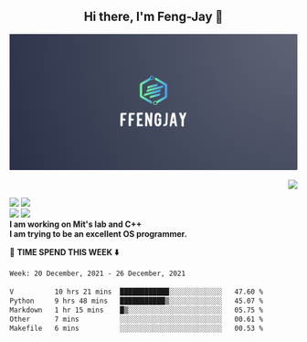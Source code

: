 <h2 align="center"> Hi there, I'm Feng-Jay 👋 </h2>  

![](https://github.com/Feng-Jay/DataStruct/blob/master/Image/1.png)  

<img align="right" src="https://github-readme-stats.vercel.app/api?username=Feng-Jay&show_icons=true&icon_color=CE1D2D&text_color=718096&bg_color=ffffff&hide_title=true" />


&emsp;

![](https://visitor-badge.glitch.me/badge?page_id=Feng-Jay.readme)
![](https://img.shields.io/badge/Concentrate-Cpp-blue)  
![](https://img.shields.io/badge/Rust-primer-orange)
![](https://img.shields.io/badge/Target-OS-9cf)  
**I am working on Mit's lab and C++**  
**I am trying to be an excellent OS programmer.**  


📘 **TIME SPEND THIS WEEK ⬇️**
<!--START_SECTION:waka-->
```text
Week: 20 December, 2021 - 26 December, 2021

V          10 hrs 21 mins  ████████████░░░░░░░░░░░░░   47.60 % 
Python     9 hrs 48 mins   ███████████▒░░░░░░░░░░░░░   45.07 % 
Markdown   1 hr 15 mins    █▒░░░░░░░░░░░░░░░░░░░░░░░   05.75 % 
Other      7 mins          ░░░░░░░░░░░░░░░░░░░░░░░░░   00.61 % 
Makefile   6 mins          ░░░░░░░░░░░░░░░░░░░░░░░░░   00.53 % 
```
<!--END_SECTION:waka-->
